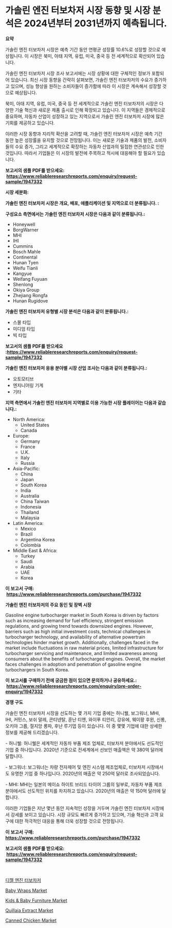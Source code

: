 <p><h1>가솔린 엔진 터보차저 시장 동향 및 시장 분석은 2024년부터 2031년까지 예측됩니다.</h1></p><p><strong>요약</strong></p>
<p><p>가솔린 엔진 터보차저 시장은 예측 기간 동안 연평균 성장률 10.6%로 성장할 것으로 예상됩니다. 이 시장은 북미, 아태 지역, 유럽, 미국, 중국 등 전 세계적으로 확산되어 있습니다. </p><p>가솔린 엔진 터보차저 시장 조사 보고서에는 시장 상황에 대한 구체적인 정보가 포함되어 있습니다. 최신 시장 동향을 간략히 살펴보면, 가솔린 엔진 터보차저의 수요가 증가하고 있으며, 성능 향상을 원하는 소비자들이 증가함에 따라 이 시장은 계속해서 성장할 것으로 예상됩니다.</p><p>북미, 아태 지역, 유럽, 미국, 중국 등 전 세계적으로 가솔린 엔진 터보차저의 시장은 다양한 기술 혁신과 새로운 제품 출시로 인해 확장되고 있습니다. 이 지역들은 경제적으로 중요하며, 자동차 산업이 성장하고 있는 지역으로서 가솔린 엔진 터보차저 시장에 많은 기회를 제공하고 있습니다.</p><p>이러한 시장 동향과 지리적 확산을 고려할 때, 가솔린 엔진 터보차저 시장은 예측 기간 동안 높은 성장률을 유지할 것으로 전망됩니다. 이는 새로운 기술과 제품의 발전, 소비자들의 수요 증가, 그리고 세계적으로 확장하는 자동차 산업과의 밀접한 연관성으로 인한 것입니다. 따라서 기업들은 이 시장의 발전에 주목하고 적시에 대응해야 할 필요가 있습니다.</p></p>
<p><strong>보고서의 샘플 PDF를 받으세요: &nbsp;<a href="https://www.reliableresearchreports.com/enquiry/request-sample/1947332">https://www.reliableresearchreports.com/enquiry/request-sample/1947332</a></strong></p>
<p><strong>시장 세분화:</strong></p>
<p><strong> 가솔린 엔진 터보차저 시장은 개요, 배포, 애플리케이션 및 지역으로 더 분류됩니다. :</strong></p>
<p><strong>구성요소 측면에서는 가솔린 엔진 터보차저 시장은 다음과 같이 분류됩니다.:</strong></p>
<p><ul><li>Honeywell</li><li>BorgWarner</li><li>MHI</li><li>IHI</li><li>Cummins</li><li>Bosch Mahle</li><li>Continental</li><li>Hunan Tyen</li><li>Weifu Tianli</li><li>Kangyue</li><li>Weifang Fuyuan</li><li>Shenlong</li><li>Okiya Group</li><li>Zhejiang Rongfa</li><li>Hunan Rugidove</li></ul></p>
<p><strong> 가솔린 엔진 터보차저 유형별 시장 분석은 다음과 같이 분류됩니다.:</strong></p>
<p><ul><li>스몰 타입</li><li>미디엄 타입</li><li>빅 타입</li></ul></p>
<p><strong>보고서의 샘플 PDF를 받으세요 :<a href="https://www.reliableresearchreports.com/enquiry/request-sample/1947332">https://www.reliableresearchreports.com/enquiry/request-sample/1947332</a></strong></p>
<p><strong> 가솔린 엔진 터보차저 응용 분야별 시장 산업 조사는 다음과 같이 분류됩니다.:</strong></p>
<p><ul><li>오토모티브</li><li>엔지니어링 기계</li><li>기타</li></ul></p>
<p><strong>지역 측면에서 가솔린 엔진 터보차저 지역별로 이용 가능한 시장 플레이어는 다음과 같습니다.:</strong></p>
<p><ul>
    <li>
        North America:
        <ul>
            <li>United States</li>
            <li>Canada</li>
        </ul>
    </li>
    <li>
        Europe:
        <ul>
            <li>Germany</li>
            <li>France</li>
            <li>U.K.</li>
            <li>Italy</li>
            <li>Russia</li>
        </ul>
    </li>
    <li>
        Asia-Pacific:
        <ul>
            <li>China</li>
            <li>Japan</li>
            <li>South Korea</li>
            <li>India</li>
            <li>Australia</li>
            <li>China Taiwan</li>
            <li>Indonesia</li>
            <li>Thailand</li>
            <li>Malaysia</li>
        </ul>
    </li>
    <li>
        Latin America:
        <ul>
            <li>Mexico</li>
            <li>Brazil</li>
            <li>Argentina Korea</li>
            <li>Colombia</li>
        </ul>
    </li>
    <li>
        Middle East & Africa:
        <ul>
            <li>Turkey</li>
            <li>Saudi</li>
            <li>Arabia</li>
            <li>UAE</li>
            <li>Korea</li>
        </ul>
    </li>
    </ul></p>
<p><strong>이 보고서 구매: &nbsp;<a href="https://www.reliableresearchreports.com/purchase/1947332">https://www.reliableresearchreports.com/purchase/1947332</a></strong></p>
<p><strong>가솔린 엔진 터보차저의 주요 동인 및 장벽 시장</strong></p>
<p><p>Gasoline engine turbocharger market in South Korea is driven by factors such as increasing demand for fuel efficiency, stringent emission regulations, and growing trend towards downsized engines. However, barriers such as high initial investment costs, technical challenges in turbocharger technology, and availability of alternative powertrain technologies hinder market growth. Additionally, challenges faced in the market include fluctuations in raw material prices, limited infrastructure for turbocharger servicing and maintenance, and limited awareness among consumers about the benefits of turbocharged engines. Overall, the market faces challenges in adoption and penetration of gasoline engine turbochargers in South Korea.</p></p>
<p><strong>이 보고서를 구매하기 전에 궁금한 점이 있으면 문의하거나 공유하세요.: &nbsp;<a href="https://www.reliableresearchreports.com/enquiry/pre-order-enquiry/1947332">https://www.reliableresearchreports.com/enquiry/pre-order-enquiry/1947332</a></strong></p>
<p><strong>경쟁 구도</strong></p>
<p><p>가솔린 엔진 터보차저 시장을 선도하는 몇 가지 기업 중에는 허니웰, 보그워너, MHI, IHI, 커민스, 보쉬 말레, 콘티넨탈, 훈난 티엔, 와이푸 티안리, 강유에, 웨이팡 후윈, 신롱, 오키야 그룹, 절지앙 롱파, 후난 루기뎁 등이 있습니다. 이 중 몇몇 기업에 대한 상세한 정보를 제공해 드리겠습니다.</p><p>- 허니웰: 허니웰은 세계적인 자동차 부품 제조 업체로, 터보차저 분야에서도 선도적인 기업 중 하나입니다. 2020년 기준으로 전세계에서 선보인 매출액은 약 380억 달러에 달합니다.</p><p>- 보그워너: 보그워너는 차량 전자제어 및 엔진 시스템 제조업체로, 터보차저 시장에서도 유명한 기업 중 하나입니다. 2020년의 매출은 약 250억 달러로 조사되었습니다.</p><p>- MHI: MHI는 일본의 메이쇼 하이트 브리드 타이어 그룹의 일부로, 자동차 부품 제조 분야에서도 선도적인 위치를 차지하고 있습니다. 2020년의 매출은 약 150억 달러에 달합니다.</p><p>이러한 기업들은 지난 몇년 동안 지속적인 성장을 거두며 가솔린 엔진 터보차저 시장에서 강세를 보이고 있습니다. 시장 규모도 빠르게 증가하고 있으며, 기술 혁신과 고객 요구에 대한 적극적인 대응을 통해 더욱 성장할 것으로 전망됩니다.</p></p>
<p><strong>이 보고서 구매: &nbsp; <a href="https://www.reliableresearchreports.com/purchase/1947332">https://www.reliableresearchreports.com/purchase/1947332</a></strong></p>
<p><strong>보고서의 샘플 PDF를 받으세요: &nbsp;<a href="https://www.reliableresearchreports.com/enquiry/request-sample/1947332">https://www.reliableresearchreports.com/enquiry/request-sample/1947332</a></strong><strong></strong></p>
<p>&nbsp;</p>
<p><p><a href="https://github.com/vs10l4sfg5c/Market-Research-Report-List-1/blob/main/9819008193033.md">디젤 엔진 터보차저</a></p><p><a href="https://issuu.com/reportprime-2/docs/baby-wraps-market-size-2030.pptx">Baby Wraps Market</a></p><p><a href="https://issuu.com/reportprime-2/docs/kids-baby-furniture-market-size-2030.pptx">Kids & Baby Furniture Market</a></p><p><a href="https://view.publitas.com/reportprime-1/quillaia-extract-market-research-report-provides-critical-insights-that-can-help-shape-business-development-and-investment-strategies/">Quillaia Extract Market</a></p><p><a href="https://boundless-drawbridge-702.notion.site/Canned-Chicken-Market-Size-Focuses-on-Market-Dynamics-In-Depth-Analysis-and-Future-Projections-of-i-f6e85368ba5b4c45acd05a3f6e1b8c9d">Canned Chicken Market</a></p></p>
